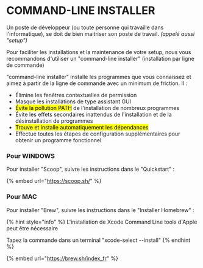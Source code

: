 # COMMAND-LINE INSTALLER

Un poste de développeur (ou toute personne qui travaille dans l'informatique), se doit de bien maitriser son poste de travail. _(appelé aussi "setup")_

Pour faciliter les installations et la maintenance de votre setup, nous vous recommandons d'utiliser un "command-line installer" (installation par ligne de commande)

"command-line installer" installe les programmes que vous connaissez et aimez à partir de la ligne de commande avec un minimum de friction. Il :

* Élimine les fenêtres contextuelles de permission
* Masque les installations de type assistant GUI
* <mark style="background-color:yellow;">Évite la pollution PATH</mark> de l'installation de nombreux programmes
* Évite les effets secondaires inattendus de l'installation et de la désinstallation de programmes
* <mark style="background-color:yellow;">Trouve et installe automatiquement les dépendances</mark>
* Effectue toutes les étapes de configuration supplémentaires pour obtenir un programme fonctionnel

### Pour WINDOWS

Pour installer "Scoop", suivre les instructions dans le "Quickstart" :

{% embed url="https://scoop.sh/" %}

### Pour MAC

Pour installer "Brew", suivre les instructions dans le "Installer Homebrew" :

{% hint style="info" %}
L'installation de Xcode Command Line tools d'Apple peut être nécessaire

Tapez la commande dans un terminal "xcode-select --install"
{% endhint %}

{% embed url="https://brew.sh/index_fr" %}
